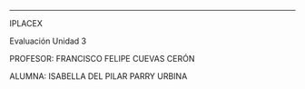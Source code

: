 -------------------------------------------------------
IPLACEX	

Evaluación Unidad 3

PROFESOR: FRANCISCO FELIPE CUEVAS CERÓN

ALUMNA: ISABELLA DEL PILAR PARRY URBINA

